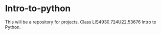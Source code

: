 # Intro-to-python
This will be a repository for projects. 
Class LIS4930.724U22.53676 Intro to Python.
